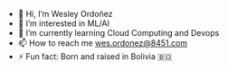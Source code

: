 - 👋 Hi, I’m Wesley Ordoñez
- 👀 I’m interested in ML/AI
- 🌱 I’m currently learning Cloud Computing and Devops
- 📫 How to reach me wes.ordonez@8451.com
- ⚡ Fun fact: Born and raised in Bolivia 🇧🇴 

<!---
wesordonez-8451/wesordonez-8451 is a ✨ special ✨ repository because its `README.md` (this file) appears on your GitHub profile.
You can click the Preview link to take a look at your changes.
--->
